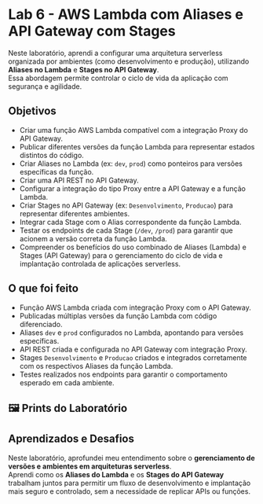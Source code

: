 # Lab 6 - AWS Lambda com Aliases e API Gateway com Stages

Neste laboratório, aprendi a configurar uma arquitetura serverless organizada por ambientes (como desenvolvimento e produção), utilizando **Aliases no Lambda** e **Stages no API Gateway**.  
Essa abordagem permite controlar o ciclo de vida da aplicação com segurança e agilidade.

## Objetivos

- Criar uma função AWS Lambda compatível com a integração Proxy do API Gateway.
- Publicar diferentes versões da função Lambda para representar estados distintos do código.
- Criar Aliases no Lambda (ex: `dev`, `prod`) como ponteiros para versões específicas da função.
- Criar uma API REST no API Gateway.
- Configurar a integração do tipo Proxy entre a API Gateway e a função Lambda.
- Criar Stages no API Gateway (ex: `Desenvolvimento`, `Producao`) para representar diferentes ambientes.
- Integrar cada Stage com o Alias correspondente da função Lambda.
- Testar os endpoints de cada Stage (`/dev`, `/prod`) para garantir que acionem a versão correta da função Lambda.
- Compreender os benefícios do uso combinado de Aliases (Lambda) e Stages (API Gateway) para o gerenciamento do ciclo de vida e implantação controlada de aplicações serverless.

## O que foi feito

- Função AWS Lambda criada com integração Proxy com o API Gateway.
- Publicadas múltiplas versões da função Lambda com código diferenciado.
- Aliases `dev` e `prod` configurados no Lambda, apontando para versões específicas.
- API REST criada e configurada no API Gateway com integração Proxy.
- Stages `Desenvolvimento` e `Producao` criados e integrados corretamente com os respectivos Aliases da função Lambda.
- Testes realizados nos endpoints para garantir o comportamento esperado em cada ambiente.

## 🖼️ Prints do Laboratório


## Aprendizados e Desafios

Neste laboratório, aprofundei meu entendimento sobre o **gerenciamento de versões e ambientes em arquiteturas serverless**.  
Aprendi como os **Aliases do Lambda** e os **Stages do API Gateway** trabalham juntos para permitir um fluxo de desenvolvimento e implantação mais seguro e controlado, sem a necessidade de replicar APIs ou funções.
